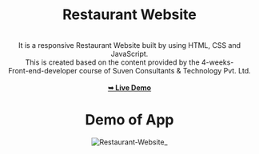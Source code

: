 # <h1 align="center">Restaurant Website</h1>

<br>
<div align="center">
It is a responsive Restaurant Website built by using HTML, CSS and JavaScript.
<br/>
This is created based on the content provided by the 4-weeks-
<br/>
Front-end-developer course of Suven Consultants &amp; Technology Pvt. Ltd.
<div/>

<br/>
<a href="https://sumitmalakar25.github.io/Restaurant-Website/"><strong>➥ Live Demo</strong></a>


# Demo of App

![Restaurant-Website_](https://github.com/sumitmalakar25/Restaurant-Website/assets/106821900/527cf87f-c1e1-42b4-9e1c-97df83927eac)
